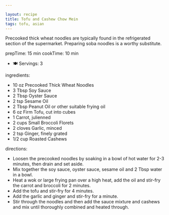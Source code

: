 ```yaml
---

layout: recipe
title: Tofu and Cashew Chow Mein
tags: tofu, asian
---
```


Precooked thick wheat noodles are typically found in the refrigerated section of the supermarket. Preparing soba noodles is a worthy substitute.

prepTime: 15 min
cookTime: 10 min
- 🍽️ Servings: 3

ingredients:
- 10 oz Precooked Thick Wheat Noodles
- 3 Tbsp Soy Sauce
- 2 Tbsp Oyster Sauce
- 2 tsp Sesame Oil
- 2 Tbsp Peanut Oil or other suitable frying oil
- 6 oz Firm Tofu, cut into cubes
- 1 Carrot, julienned
- 2 cups Small Broccoli Florets
- 2 cloves Garlic, minced
- 2 tsp Ginger, finely grated
- 1/2 cup Roasted Cashews

directions:
- Loosen the precooked noodles by soaking in a bowl of hot water for 2-3 minutes, then drain and set aside.
- Mix together the soy sauce, oyster sauce, sesame oil and 2 Tbsp water in a bowl.
- Heat a wok or large frying pan over a high heat, add the oil and stir-fry the carrot and broccoli for 2 minutes.
- Add the tofu and stir-fry for 4 minutes.
- Add the garlic and ginger and stir-fry for a minute.
- Stir through the noodles and then add the sauce mixture and cashews and mix until thoroughly combined and heated through.

